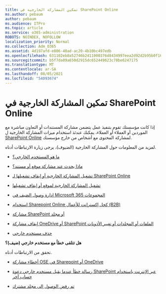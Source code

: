 ```yaml
---
title: تمكين المشاركة الخارجية في SharePoint Online
ms.author: pebaum
author: pebaum
ms.audience: ITPro
ms.topic: article
ms.service: o365-administration
ROBOTS: NOINDEX, NOFOLLOW
localization_priority: Normal
ms.collection: Adm_O365
ms.assetid: 4d197afd-e806-40ad-ac20-4b10bc497edb
ms.openlocfilehash: 631102eb8a52746b2411000376d8434997eea2d92d2b95b0f102acf2a75f9d2d
ms.sourcegitcommit: b5f7da89a650d2915dc652449623c78be6247175
ms.translationtype: MT
ms.contentlocale: ar-SA
ms.lasthandoff: 08/05/2021
ms.locfileid: "54093674"
---
```

# <a name="enable-external-sharing-in-sharepoint-online"></a>تمكين المشاركة الخارجية في SharePoint Online

إذا كانت مؤسستك تقوم بتنفيذ عمل يتضمن مشاركة المستندات أو التعاون مباشرة مع الموردين أو العملاء أو العملاء، يمكنك عندئذ استخدام ميزات المشاركة الخارجية ل [SharePoint Online](https://docs.microsoft.com/sharepoint/external-sharing-overview) لمشاركة المحتوى مع أشخاص من خارج مؤسستك.

لمزيد من المعلومات حول المشاركة الخارجية (الضيوف)، يرجى زيارة الارتباطات أدناه.

- [ما هو المستخدم الخارجي؟](https://docs.microsoft.com/sharepoint/external-sharing-overview#what-is-an-external-user)

- [ماذا يحدث عند مشاركة موقع أو مستند؟](https://docs.microsoft.com/sharepoint/external-sharing-overview#what-happens-when-i-share-a-site-or-document)

- [تشغيل المشاركة الخارجية أو إيقاف تشغيلها لـ SharePoint Online](https://docs.microsoft.com/sharepoint/turn-external-sharing-on-or-off)

- [تشغيل المشاركة الخارجية لموقع أو إيقاف تشغيلها](https://docs.microsoft.com/sharepoint/change-external-sharing-site)

- [إدارة وصول الضيف في Microsoft 365 المجموعات](https://docs.microsoft.com/microsoft-365/admin/create-groups/manage-guest-access-in-groups)

- [استخدام Sharepoint Online كحل إكسترانت للأعمال (B2B)](https://docs.microsoft.com/sharepoint/create-b2b-extranet)

- [مشاركة SharePoint أو مجلد](https://support.office.com/article/share-sharepoint-files-or-folders-1fe37332-0f9a-4719-970e-d2578da4941c)

- [إيقاف مشاركة OneDrive أو SharePoint الملفات أو المجلدات أو تغيير الأذونات](https://support.office.com/article/stop-sharing-onedrive-or-sharepoint-files-or-folders-or-change-permissions-0a36470f-d7fe-40a0-bd74-0ac6c1e13323)

- [حذف مستخدم خارجي](https://docs.microsoft.com/sharepoint/remove-users#delete-a-guest-from-the-microsoft-365-admin-center)

**هل تتلقى خطأ مع مستخدم خارجي (ضيف)؟**

تحقق من الارتباطات أدناه. 

- [أخطاء مشاركة OSE في Sharepoint أو OneDrive](https://docs.microsoft.com/sharepoint/sharepoint-onedrive-error-message)

- [رسالة خطأ عندما يقبل مستخدم خارجي دعوة SharePoint عبر الإنترنت باستخدام حساب آخر](https://docs.microsoft.com/sharepoint/support/sharing-and-permissions/error-when-external-user-accepts-an-invitation-by-using-another-account)

- [تم رفض الوصول إلى مجلد مشترك](https://docs.microsoft.com/sharepoint/support/sharing-and-permissions/cannot-access-shared-folder)
